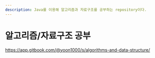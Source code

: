 ```yaml
---
description: Java를 이용해 알고리즘과 자료구조를 공부하는 repository이다.
---
```


# 알고리즘/자료구조 공부

https://app.gitbook.com/@yoon1000/s/algorithms-and-data-structure/

